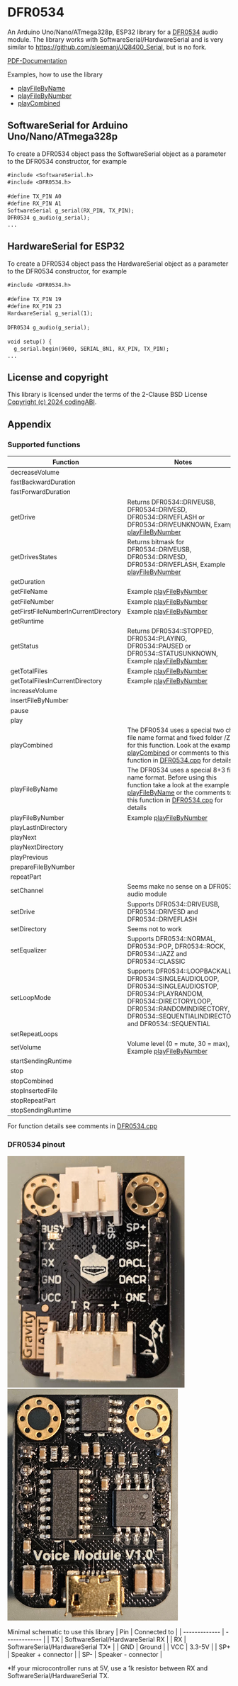 # DFR0534
An Arduino Uno/Nano/ATmega328p, ESP32 library for a [DFR0534](https://wiki.dfrobot.com/Voice_Module_SKU__DFR0534) audio module. The library works with SoftwareSerial/HardwareSerial and is very similar to https://github.com/sleemanj/JQ8400_Serial, but is no fork.

[PDF-Documentation](DFR0534.pdf)

Examples, how to use the library
- [playFileByName](/examples/playFileByName/playFileByName.ino)
- [playFileByNumber](/examples/playFileByNumber/playFileByNumber.ino)
- [playCombined](/examples/playCombined/playCombined.ino)

## SoftwareSerial for Arduino Uno/Nano/ATmega328p
To create a DFR0534 object pass the SoftwareSerial object as a parameter to the DFR0534 constructor, for example

```
#include <SoftwareSerial.h>
#include <DFR0534.h>

#define TX_PIN A0
#define RX_PIN A1
SoftwareSerial g_serial(RX_PIN, TX_PIN);
DFR0534 g_audio(g_serial);
...
```

## HardwareSerial for ESP32
To create a DFR0534 object pass the HardwareSerial object as a parameter to the DFR0534 constructor, for example

```
#include <DFR0534.h>

#define TX_PIN 19
#define RX_PIN 23
HardwareSerial g_serial(1);

DFR0534 g_audio(g_serial);

void setup() {
  g_serial.begin(9600, SERIAL_8N1, RX_PIN, TX_PIN);
...
```

## License and copyright
This library is licensed under the terms of the 2-Clause BSD License [Copyright (c) 2024 codingABI](LICENSE.txt). 

## Appendix

### Supported functions


| Function  | Notes |
| ------------- | ------------- |
| decreaseVolume |   |
| fastBackwardDuration |   |
| fastForwardDuration |   |
| getDrive | Returns DFR0534::DRIVEUSB, DFR0534::DRIVESD, DFR0534::DRIVEFLASH or DFR0534::DRIVEUNKNOWN, Example [playFileByNumber](/examples/playFileByNumber/playFileByNumber.ino) |
| getDrivesStates | Returns bitmask for DFR0534::DRIVEUSB, DFR0534::DRIVESD, DFR0534::DRIVEFLASH, Example [playFileByNumber](/examples/playFileByNumber/playFileByNumber.ino) |
| getDuration |   |
| getFileName | Example [playFileByNumber](/examples/playFileByNumber/playFileByNumber.ino)  |
| getFileNumber | Example [playFileByNumber](/examples/playFileByNumber/playFileByNumber.ino)  |
| getFirstFileNumberInCurrentDirectory | Example [playFileByNumber](/examples/playFileByNumber/playFileByNumber.ino)  |
| getRuntime |   |
| getStatus | Returns DFR0534::STOPPED, DFR0534::PLAYING, DFR0534::PAUSED or DFR0534::STATUSUNKNOWN, Example [playFileByNumber](/examples/playFileByNumber/playFileByNumber.ino)|
| getTotalFiles | Example [playFileByNumber](/examples/playFileByNumber/playFileByNumber.ino)  |
| getTotalFilesInCurrentDirectory | Example [playFileByNumber](/examples/playFileByNumber/playFileByNumber.ino)  |
| increaseVolume |   |
| insertFileByNumber |   |
| pause |   |
| play |   |
| playCombined | The DFR0534 uses a special two char file name format and fixed folder /ZH for this function. Look at the example [playCombined](/examples/playCombined/playCombined.ino) or comments to this function in [DFR0534.cpp](src/DFR0534.cpp) for details |
| playFileByName | The DFR0534 uses a special 8+3 file name format. Before using this function take a look at the example [playFileByName](/examples/playFileByName/playFileByName.ino) or the comments to this function in [DFR0534.cpp](src/DFR0534.cpp) for details |
| playFileByNumber | Example [playFileByNumber](/examples/playFileByNumber/playFileByNumber.ino)  |
| playLastInDirectory |   |
| playNext |   |
| playNextDirectory |   |
| playPrevious |   |
| prepareFileByNumber |   |
| repeatPart |   |
| setChannel | Seems make no sense on a DFR0534 audio module |
| setDrive | Supports DFR0534::DRIVEUSB, DFR0534::DRIVESD and DFR0534::DRIVEFLASH |
| setDirectory | Seems not to work |
| setEqualizer | Supports DFR0534::NORMAL, DFR0534::POP, DFR0534::ROCK, DFR0534::JAZZ and DFR0534::CLASSIC  |
| setLoopMode | Supports DFR0534::LOOPBACKALL, DFR0534::SINGLEAUDIOLOOP, DFR0534::SINGLEAUDIOSTOP, DFR0534::PLAYRANDOM, DFR0534::DIRECTORYLOOP, DFR0534::RANDOMINDIRECTORY, DFR0534::SEQUENTIALINDIRECTORY and DFR0534::SEQUENTIAL |
| setRepeatLoops |   |
| setVolume | Volume level (0 = mute, 30 = max), Example [playFileByNumber](/examples/playFileByNumber/playFileByNumber.ino)  |
| startSendingRuntime |   |
| stop |   |
| stopCombined |   |
| stopInsertedFile |   |
| stopRepeatPart |   |
| stopSendingRuntime |   |

For function details see comments in [DFR0534.cpp](src/DFR0534.cpp)

### DFR0534 pinout

![DFR0534 frontside](assets/images/DFR0534.jpg)
![DFR0534 backside](assets/images/DFR0534_backside.jpg)

Minimal schematic to use this library
| Pin  | Connected to |
| ------------- | ------------- |
| TX | SoftwareSerial/HardwareSerial RX  |
| RX | SoftwareSerial/HardwareSerial TX* |
| GND | Ground  |
| VCC | 3.3-5V  |
| SP+ | Speaker + connector |
| SP- | Speaker - connector |

*If your microcontroller runs at 5V, use a 1k resistor between RX and SoftwareSerial/HardwareSerial TX.